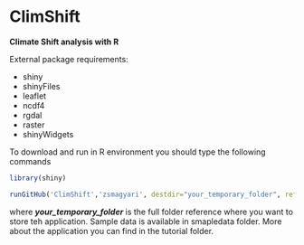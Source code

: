 # ClimShift
**Climate Shift analysis with R**

External package requirements:
- shiny
- shinyFiles
- leaflet
- ncdf4
- rgdal
- raster
- shinyWidgets

To download and run in R environment you should type the following commands
```R
library(shiny)

runGitHub('ClimShift','zsmagyari', destdir="your_temporary_folder", ref="main")
```
where ***your_temporary_folder*** is the full folder reference where you want to store teh application.
Sample data is available in smapledata folder.
More about the application you can find in the tutorial folder.
